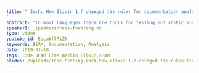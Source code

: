 ```yaml
---
title: " Inch: How Elixir 1.7 changed the rules for documentation analysis
"
abstract: "In most languages there are tools for testing and static analysis to identify code smells and refactoring opportunities. But for a long time there was no tool to help you figure out which parts of a codebase were lacking documentation the most. This talk covers how Inch filled that niche for hundreds of Elixir programmers, what’s unique about Elixir’s approach to docs as first class citizens and how the recent support for EEP 48 in Elixir 1.7 changed the rules for documentation analysis."
speaker1: _speakers/rene-foehring.md
type: video
youtube_id: EoLabl7PiZ8
keywords: BEAM, Documentation, Analysis
date: 2019-07-18
tags: Code BEAM Lite Berlin,Elixir,BEAM
slides: /uploads/rene-fohring-inch-how-elixir-1-7-changed-the-rules-for-documentation-analysis-cbl-berlin-2018-compressed.pdf
---
```


